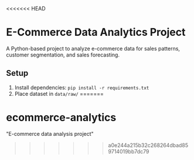 <<<<<<< HEAD
# E-Commerce Data Analytics Project
A Python-based project to analyze e-commerce data for sales patterns, customer segmentation, and sales forecasting.

## Setup
1. Install dependencies: `pip install -r requirements.txt`
2. Place dataset in `data/raw/`
=======
# ecommerce-analytics
"E-commerce data analysis project"
>>>>>>> a0e244a215b32c268264dbad859714019bb7dc79
